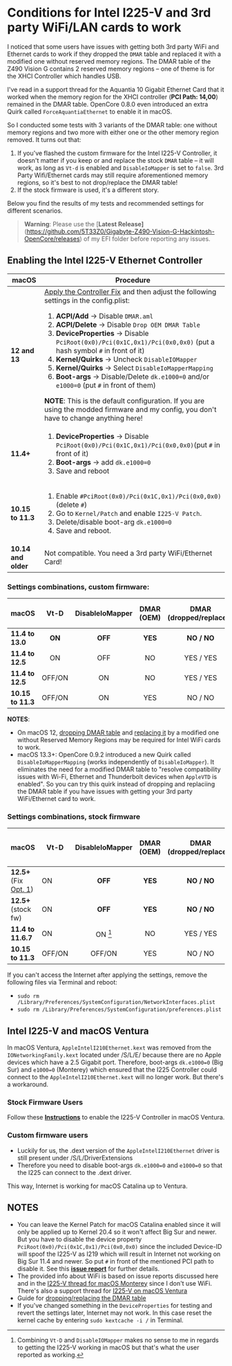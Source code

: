 # Conditions for Intel I225-V and 3rd party WiFi/LAN cards to work

I noticed that some users have issues with getting both 3rd party WiFi and Ethernet cards to work if they dropped the `DMAR` table and replaced it with a modified one without reserved memory regions. The DMAR table of the Z490 Vision G contains 2 reserved memory regions – one of theme is for the XHCI Controller which handles USB. 

I've read in a support thread for the Aquantia 10 Gigabit Ethernet Card that it worked when the memory region for the XHCI controller (**PCI Path: 14,00**) remained in the DMAR table. OpenCore 0.8.0 even introduced an extra Quirk called `ForceAquantiaEthernet` to enable it in macOS.

So I conducted some tests with 3 variants of the DMAR table: one without memory regions and two more with either one or the other memory region removed. It turns out that: 

1. If you've flashed the custom firmware for the Intel I225-V Controller, it doesn't matter if you keep or and replace the stock `DMAR` table – it will work, as long as `Vt-d` is enabled and `DisableIoMapper` is set to `false`. 3rd Party Wifi/Ethernet cards may still require aforementioned memory regions, so it's best to not drop/replace the DMAR table!
2. If the stock firmware is used, it's a different story. 

Below you find the results of my tests and recommended settings for different scenarios.

> **Warning**: Please use the [**Latest Release]**(https://github.com/5T33Z0/Gigabyte-Z490-Vision-G-Hackintosh-OpenCore/releases) of my EFI folder before reporting any issues.

## Enabling the Intel I225-V Ethernet Controller

|macOS |Procedure|
|-------------|---------|
**12 and 13**|[Apply the Controller Fix](https://github.com/5T33Z0/Gigabyte-Z490-Vision-G-Hackintosh-OpenCore/blob/main/I225-V_FIX.md) and then adjust the following settings in the config.plist: <ol><li>**ACPI/Add** &rarr; Disable `DMAR.aml` <li> **ACPI/Delete** &rarr; Disable `Drop OEM DMAR Table`<li>**DeviceProperties** &rarr; Disable `PciRoot(0x0)/Pci(0x1C,0x1)/Pci(0x0,0x0)` (put a hash symbol `#` in front of it)<li>**Kernel/Quirks** &rarr; Uncheck `DisableIOMapper`<li> **Kernel/Quirks** &rarr; Select `DisableIoMapperMapping` <li> **Boot-args** &rarr; Disable/Delete `dk.e1000=0` and/or `e1000=0` (put `#` in front of them)</ol>**NOTE**: This is the default configuration. If you are using the modded firmware and my config, you don't have to change anything here!
**11.4+**|<ol><li>**DeviceProperties** &rarr; Disable `PciRoot(0x0)/Pci(0x1C,0x1)/Pci(0x0,0x0)`(put `#` in front of it)<li>**Boot-args** &rarr; add `dk.e1000=0`<li>Save and reboot
**10.15 to 11.3**|<ol><li>Enable `#PciRoot(0x0)/Pci(0x1C,0x1)/Pci(0x0,0x0)` (delete `#`)<li> Go to `Kernel/Patch` and enable `I225-V Patch`.<li> Delete/disable boot-arg `dk.e1000=0`<li>Save and reboot.
**10.14 and older**| Not compatible. You need a 3rd party WiFi/Ethernet Card!

### Settings combinations, custom firmware:

macOS|Vt-D|DisableIoMapper |DMAR (OEM) |DMAR (dropped/replaced) |I225-V / 3rd party LAN/WiFi|
:----|:------:|:--------------:|:---------:|:--------------:|:---------------:
**11.4 to 13.0**  | **ON** |**OFF**| **YES**| **NO / NO**| **YES / YES**
**11.4 to 12.5**  | ON| OFF| NO| YES / YES| YES/ NO
**11.4 to 12.5**  | OFF/ON |ON| NO| YES / YES| NO / YES
**10.15 to 11.3** | OFF/ON |ON| YES| NO / NO| **YES / YES**

**NOTES**:

- On macOS 12, [dropping DMAR table](https://github.com/5T33Z0/OC-Little-Translated/tree/main/00_ACPI/ACPI_Dropping_Tables#example-1-dropping-the-dmar-table) and [replacing it](https://github.com/5T33Z0/OC-Little-Translated/tree/main/00_ACPI/ACPI_Dropping_Tables#example-2-replacing-the-dmar-table-by-a-modified-one) by a modified one without Reserved Memory Regions may be required for Intel WiFi cards to work.
- macOS 13.3+: OpenCore 0.9.2 introduced a new Quirk called `DisableIoMapperMapping` (works independently of `DisableIoMapper`). It eliminates the need for a modified DMAR table to "resolve compatibility issues with Wi-Fi, Ethernet and Thunderbolt devices when `AppleVTD` is enabled". So you can try this quirk instead of dropping and replaciing the DMAR table if you have issues with getting your 3rd party WiFi/Ethernet card to work.

### Settings combinations, stock firmware

macOS|Vt-D|DisableIoMapper|DMAR (OEM)|DMAR (dropped/replaced)| I225-V / 3rd Party party LAN/WiFi
:-----|----|:-------------:|:--------:|:---------------------:|:-----------------:
**12.5+** (Fix [Opt. 1](https://github.com/5T33Z0/Gigabyte-Z490-Vision-G-Hackintosh-OpenCore/blob/main/I225-V_FIX.md#option-1-using-a-ssdt-with-corrected-header-description))| ON |**OFF**| **YES**| **NO / NO**| **YES / YES**
**12.5+** (stock fw) | ON |**OFF**| **YES**  | **NO / NO**| **NO / YES**
**11.4 to 11.6.7**| ON | ON [^1]| NO| YES / YES| [**YES / YES**](https://github.com/5T33Z0/Gigabyte-Z490-Vision-G-Hackintosh-OpenCore/issues/19#issuecomment-1153315826)
**10.15 to 11.3** | OFF/ON|OFF/ON| YES | NO / NO | **YES / NO**

If you can't access the Internet after applying the settings, remove the following files via Terminal and reboot:

- `sudo rm /Library/Preferences/SystemConfiguration/NetworkInterfaces.plist`
- `sudo rm /Library/Preferences/SystemConfiguration/preferences.plist` 

[^1]: Combining `Vt-D` and `DisableIOMapper` makes no sense to me in regards to getting the I225-V working in macOS but that's what the user reported as working.

## Intel I225-V and macOS Ventura
In macOS Ventura, `AppleIntelI210Ethernet.kext` was removed from the `IONetworkingFamily.kext` located under /S/L/E/ because there are no Apple devices which have a 2.5 Gigabit port. Therefore, boot-args `dk.e1000=0` (Big Sur) and `e1000=0` (Monterey) which ensured that the I225 Controller could connect to the `AppleIntelI210Ethernet.kext` will no longer work. But there's a workaround.

### Stock Firmware Users
Follow these [**Instructions**](https://github.com/5T33Z0/Gigabyte-Z490-Vision-G-Hackintosh-OpenCore/blob/main/I225-V_FIX.md#option-1-using-a-ssdt-with-corrected-header-description) to enable the I225-V Controller in macOS Ventura.

### Custom firmware users
- Luckily for us, the .dext version of the `AppleIntelI210Ethernet` driver is still present under /S/L/DriverExtensions
- Therefore you need to disable boot-args `dk.e1000=0` and `e1000=0` so that the I225 can connect to the .dext driver.

This way, Internet is working for macOS Catalina up to Ventura.

## NOTES
- You can leave the Kernel Patch for macOS Catalina enabled since it will only be applied up to Kernel 20.4 so it won't affect Big Sur and newer. But you have to disable the device property `PciRoot(0x0)/Pci(0x1C,0x1)/Pci(0x0,0x0)` since the included Device-ID will spoof the I225-V as I219 which will result in Internet not working on Big Sur 11.4 and newer. So put `#` in front of the mentioned PCI path to disable it. See this [**issue report**](https://github.com/dortania/bugtracker/issues/213) for further details.
- The provided info about WiFi is based on issue reports discussed here and in the [I225-V thread for macOS Monterey](https://www.insanelymac.com/forum/topic/348493-discussion-intel-i225-v-on-macos-monterey/) since I don't use WiFi. There's also a support thread for [I225-V on macOS Ventura](https://www.insanelymac.com/forum/topic/352281-intel-i225-v-on-ventura/#comment-2786429)
- Guide for [dropping/replacing the DMAR table](https://github.com/5T33Z0/OC-Little-Translated/tree/main/00_About_ACPI/ACPI_Dropping_Tables#method-2-dropping-tables-based-on-table-signature)
- If you've changed something in the `DeviceProperties` for testing and revert the settings later, Internet may not work. In this case reset the kernel cache by entering `sudo kextcache -i /` in Terminal.
